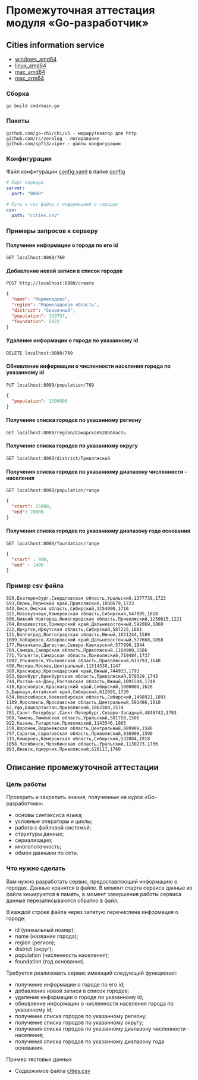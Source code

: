# Промежуточная аттестация модуля «Go-разработчик»

## Cities information service
- [windows_amd64](/bin/windows_amd64/)
- [linux_amd64](bin/linux_amd64/)
- [mac_amd64](bin/mac_amd64/)
- [mac_arm64](bin/mac_arm64/)

### Сборка
    go build cmd/main.go

### Пакеты
    github.com/go-chi/chi/v5 - маршрутизатор для http
    github.com/rs/zerolog - логирование
    github.com/spf13/viper - файлы конфигурации

### Конфигурация
Файл конфигурации [config.yaml](configs/config.yaml) в папке [config](configs)
```yaml
# Порт сервера
server:
  port: "8080"
  
# Путь к сsv файлу с информацией о городах
csv:
  path: "cities.csv"
```
### Примеры запросов к серверу

#### Получение информации о городе по его id

    GET localhost:8080/769

#### Добавление новой записи в список городов

    POST http://localhost:8080/create

```JSON
{
  "name": "Мармеладово",
  "region": "Мармеладовая область",
  "district": "Сказочный",
  "population": 333757,
  "foundation": 2022
}
```

#### Удаление информации о городе по указанному id

    DELETE localhost:8080/769
    

#### Обновление информации о численности населения города по указанному id

    PUT localhost:8080/population/769

```JSON
{
  "population": 1500000
}
```

#### Получение списка городов по указанному региону
    GET localhost:8080/region/Самарская%20область

#### Получение списка городов по указанному округу
    GET localhost:8080/district/Приволжский

#### Получения списка городов по указанному диапазону численности - населения
    GET localhost:8080/population/range

```JSON
{
  "start": 15000,
  "end": 70000
}
```

#### Получения списка городов по указанному диапазону года основания

    GET localhost:8080/foundation/range

```JSON
{
  "start" : 900,
  "end" : 1400
}
```

### Пример сsv файла
```
829,Екатеринбург,Свердловская область,Уральский,1377738,1723
693,Пермь,Пермский край,Приволжский,1000679,1723
643,Омск,Омская область,Сибирский,1154000,1716
321,Новокузнецк,Кемеровская область,Сибирский,547885,1618
606,Нижний Новгород,Нижегородская область,Приволжский,1250615,1221
704,Владивосток,Приморский край,Дальневосточный,592069,1860
222,Иркутск,Иркутская область,Сибирский,587225,1661
121,Волгоград,Волгоградская область,Южный,1021244,1589
1009,Хабаровск,Хабаровский край,Дальневосточный,577668,1858
177,Махачкала,Дагестан,Северо-Кавказский,577990,1844
769,Самара,Самарская область,Приволжский,1164900,1586
771,Тольятти,Самарская область,Приволжский,719484,1737
1002,Ульяновск,Ульяновская область,Приволжский,613793,1648
490,Москва,Москва,Центральный,11514330,1147
380,Краснодар,Краснодарский край,Южный,744933,1793
653,Оренбург,Оренбургская область,Приволжский,570329,1743
744,Ростов-на-Дону,Ростовская область,Южный,1091544,1749
410,Красноярск,Красноярский край,Сибирский,1000000,1628
5,Барнаул,Алтайский край,Сибирский,612091,1730
634,Новосибирск,Новосибирская область,Сибирский,1498921,1893
1109,Ярославль,Ярославская область,Центральный,591486,1010
62,Уфа,Башкортостан,Приволжский,1062300,1574
781,Санкт-Петербург,Санкт-Петербург,Северо-Западный,4848742,1703
989,Тюмень,Тюменская область,Уральский,581758,1586
922,Казань,Татарстан,Приволжский,1143546,1005
159,Воронеж,Воронежская область,Центральный,889989,1586
797,Саратов,Саратовская область,Приволжский,836900,1590
315,Кемерово,Кемеровская область,Сибирский,532884,1918
1058,Челябинск,Челябинская область,Уральский,1130273,1736
993,Ижевск,Удмуртия,Приволжский,628117,1760
```

## Описание промежуточной аттестации

### Цель работы
Проверить и закрепить знания, полученные на курсе «Go-разработчик»: 
- основы синтаксиса языка;
- условные операторы и циклы;
- работа с файловой системой;
- структуры данных;
- сериализация;
- многопоточность;
- обмен данными по сети.

### Что нужно сделать
Вам нужно разработать сервис, предоставляющий информацию о городах. Данные хранятся в файле. В момент старта сервиса данные из файла кешируются в память, в момент завершения работы сервиса данные перезаписываются обратно в файл.

В каждой строке файла через запятую перечислена информация о городе:
- id (уникальный номер);
- name (название города);
- region (регион);
- district (округ);
- population (численность населения);
- foundation (год основания).

Требуется реализовать сервис имеющий следующий функционал:

- получение информации о городе по его id;
- добавление новой записи в список городов;
- удаление информации о городе по указанному id;
- обновление информации о численности населения города по указанному id;
- получение списка городов по указанному региону;
- получение списка городов по указанному округу;
- получения списка городов по указанному диапазону численности - населения;
- получения списка городов по указанному диапазону года основания.

Пример тестовых данных

- Содержимое файла [cities.csv](cities.csv) 

